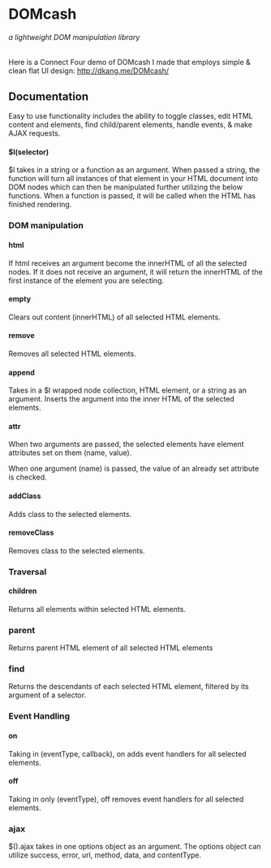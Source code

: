 # DOMcash
###### a lightweight DOM manipulation library

Here is a Connect Four demo of DOMcash I made that employs simple & clean flat UI design: http://dkang.me/DOMcash/

## Documentation
Easy to use functionality includes the ability to toggle classes, edit HTML content and elements, find child/parent elements, handle events, & make AJAX requests.

#### $l(selector)
$l takes in a string or a function as an argument. When passed a string, the function will turn all instances of that element in your HTML document into DOM nodes which can then be manipulated further utilizing the below functions. When a function is passed, it will be called when the HTML has finished rendering.

### DOM manipulation
#### html
If html receives an argument become the innerHTML of all the selected nodes. If it does not receive an argument, it will return the innerHTML of the first instance of the element you are selecting.
#### empty
Clears out content (innerHTML) of all selected HTML elements.
#### remove
Removes all selected HTML elements.
#### append
Takes in a $l wrapped node collection, HTML element, or a string as an argument. Inserts the argument into the inner HTML of the selected elements.
#### attr
When two arguments are passed, the selected elements have element attributes set on them (name, value).

When one argument (name) is passed, the value of an already set attribute is checked.
#### addClass
Adds class to the selected elements.
#### removeClass
Removes class to the selected elements.
### Traversal
#### children
Returns all elements within selected HTML elements.
### parent
Returns parent HTML element of all selected HTML elements
### find
Returns the descendants of each selected HTML element, filtered by its argument of a selector.
### Event Handling
#### on
Taking in (eventType, callback), on adds event handlers for all selected elements.
#### off
Taking in only (eventType), off removes event handlers for all selected elements.
### ajax
$().ajax takes in one options object as an argument. The options object can utilize success, error, url, method, data, and contentType.
